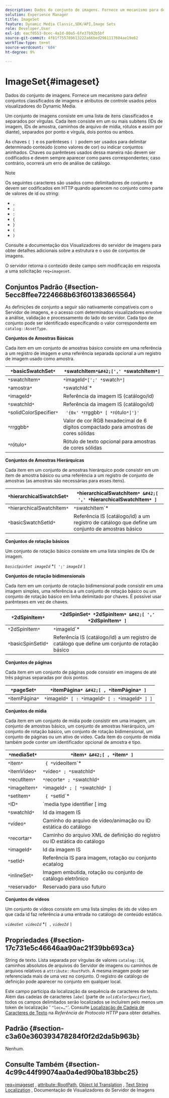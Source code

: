 ```yaml
---
description: Dados do conjunto de imagens. Fornece um mecanismo para definir conjuntos classificados de imagens e atributos de controle usados pelos visualizadores do Dynamic Media.
solution: Experience Manager
title: ImageSet
feature: Dynamic Media Classic,SDK/API,Image Sets
role: Developer,User
exl-id: eacf0553-8cec-4a1d-80a5-6fe37b92b5bf
source-git-commit: 4f81f755789613222a66bed2961117604ae19e62
workflow-type: tm+mt
source-wordcount: '684'
ht-degree: 0%

---
```


# ImageSet{#imageset}

Dados do conjunto de imagens. Fornece um mecanismo para definir conjuntos classificados de imagens e atributos de controle usados pelos visualizadores do Dynamic Media.

Um conjunto de imagens consiste em uma lista de itens classificados e separados por vírgulas. Cada item consiste em um ou mais subitens (IDs de imagem, IDs de amostra, caminhos de arquivo de mídia, rótulos e assim por diante), separados por ponto e vírgula, dois pontos ou ambos.

As chaves `{ }` e os parênteses `( )` podem ser usados para delimitar determinado conteúdo (como valores de cor) ou indicar conjuntos aninhados. Chaves ou parênteses usados dessa maneira não devem ser codificados e devem sempre aparecer como pares correspondentes; caso contrário, ocorrerá um erro de análise de catálogo.

>[!NOTE]
>
>Os seguintes caracteres são usados como delimitadores de conjunto e devem ser codificados em HTTP quando aparecem no conjunto como parte de valores de id ou string:
>
>* `,`
>* `;`
>* `:`
>* `{`
>* `}`
>* `(`
>* `)`


Consulte a documentação dos Visualizadores do servidor de imagens para obter detalhes adicionais sobre a estrutura e o uso de conjuntos de imagens.

O servidor retorna o conteúdo deste campo sem modificação em resposta a uma solicitação `req=imageset`.

## Conjuntos Padrão {#section-5ecc8ffee7224668b63f601383665564}

As definições de conjunto a seguir são nativamente compatíveis com o Servidor de imagens, e o acesso com determinados visualizadores envolve a análise, validação e processamento do lado do servidor. Cada tipo de conjunto pode ser identificado especificando o valor correspondente em `catalog::AssetType`.

**Conjuntos de Amostras Básicas**

Cada item em um conjunto de amostras básico consiste em uma referência a um registro de imagem e uma referência separada opcional a um registro de imagem usado como amostra.

| `*`basicSwatchSet`*` | `*`swatchItem`*&#42;[',' *`swatchItem`*]` |
|---|---|
| `*`swatchItem`*` | `*`imageId`*[';' *`swatch`*]` |
| `*`amostra`*` | `*`swatchId`*|solidColorSpecifier` |
| `*`imageId`*` | Referência da imagem IS (catálogo/id) |
| `*`swatchId`*` | Referência da imagem IS (catálogo/id) |
| `*`solidColorSpecifier`*` | ` '{0x' *`rrggbb`* [ *`rótulo`*]'}'` |
| `*`rrggbb`*` | Valor de cor RGB hexadecimal de 6 dígitos compactado para amostras de cores sólidas |
| `*`rótulo`*` | Rótulo de texto opcional para amostras de cores sólidas |

**Conjuntos de Amostras Hierárquicas**

Cada item em um conjunto de amostras hierárquico pode consistir em um item de amostra básico ou uma referência a um registro de conjunto de amostras (as amostras são necessárias para esses itens).

| `*`hierarchicalSwatchSet`*` | `*`hierarchicalSwatchItem`* &#42;[ ',' *`hierarchicalSwatchItem`* ]` |
|---|---|
| `*`hierarchicalSwatchItem`*` | `*`swatchItem`* | { *`basicSwatchSetId`* ';' *`swatch`* }` |
| `*`basicSwatchSetId`*` | Referência IS (catálogo/id) a um registro de catálogo que define um conjunto de amostras básico |

**Conjuntos de rotação básicos**

Um conjunto de rotação básico consiste em uma lista simples de IDs de imagem.

*`basicSpinSet imageId`*  &#42;`[ ';'`  *`imageId`* `]`

**Conjuntos de rotação bidimensionais**

Cada item em um conjunto de rotação bidimensional pode consistir em uma imagem simples, uma referência a um conjunto de rotação básico ou um conjunto de rotação básico em linha delimitado por chaves. É possível usar parênteses em vez de chaves.

| `*`2dSpinItem`*` | `*`2dSpinSet`* *`2dSpinItem`* &#42;[ ',' *`2dSpinItem`* ]` |
|---|---|
| `*`2dSpinItem`*` | `*`imageId`* | { '{' *`basicSpinSet`* '}' } | *`basicSpinSetId`*` |
| `*`basicSpinSetId`*` | Referência IS (catálogo/id) a um registro de catálogo que define um conjunto de rotação básico |

**Conjuntos de páginas**

Cada item em um conjunto de páginas pode consistir em imagens de até três páginas separadas por dois pontos.

| `*`pageSet`*` | `*`itemPágina`* &#42;[ , *`itemPágina`* ]` |
|---|---|
| `*`itemPágina`*` | `*`imageId`* [ : *`imageId`* [ : *`imageId`* ] ]` |

**Conjuntos de mídia**

Cada item em um conjunto de mídia pode consistir em uma imagem, um conjunto de amostras básico, um conjunto de amostras hierárquico, um conjunto de rotação básico, um conjunto de rotação bidimensional, um conjunto de páginas ou um ativo de vídeo. Cada item do conjunto de mídia também pode conter um identificador opcional de amostra e tipo.

| `*`mediaSet`*` | `*`item`* &#42;[ , *`item`* ]` |
|---|---|
| `*`item`*` | ` { *`videoItem`* | *`recutItem`* | *`imageItem`*}} | *`setItem`* } [ ; [ *`ID`* ] [ ; [ *`reserved`* ] ] ]` |
| `*`itemVídeo`*` | `*`vídeo`* ; *`swatchId`*` |
| `*`recutItem`*` | `*`recorte`* ; *`swatchId`*` |
| `*`imageItem`*` | `*`imageId`* ; [ *`swatchId`* ]` |
| `*`setItem`*` | ` { *`setId`* | { '{' *`inlineSet`* '}' } } ; *`swatchId`*` |
| `*`ID`*` | `media type identifier [ img | basic | advanced_image | img | img_set | advanced_imageset | advanced_swatchset | spin | video ]` |
| `*`swatchId`*` | Id da imagem IS |
| `*`vídeo`*` | Caminho do arquivo de vídeo/animação ou ID estática do catálogo |
| `*`recortar`*` | Caminho do arquivo XML de definição do registro ou ID estática do catálogo |
| `*`imageId`*` | Id da imagem IS |
| `*`setId`*` | Referência IS para imagem, rotação ou conjunto ecatalog |
| `*`inlineSet`*` | Imagem embutida, rotação ou conjunto de catálogo eletrônico |
| `*`reservado`*` | Reservado para uso futuro |

**Conjuntos de vídeos**

Um conjunto de vídeos consiste em uma lista simples de ids de vídeo em que cada id faz referência a uma entrada no catálogo de conteúdo estático.

*`videoSet videoId`*  &#42;`[ ,`  *`videoId`* `]`

## Propriedades {#section-17c731e5c46646aa90ac21f39bb693ca}

String de texto. Lista separada por vírgulas de valores `catalog::Id`, caminhos absolutos de arquivos do Servidor de imagens ou caminhos de arquivos relativos a `attribute::RootPath`. A mesma imagem pode ser referenciada mais de uma vez no conjunto. O registro de catálogo de definição pode aparecer no conjunto em qualquer local.

Este campo participa da localização da sequência de caracteres de texto. Além das cadeias de caracteres *`label`* (parte de *`solidColorSpecifier`*), todos os campos delimitados serão localizados se incluírem pelo menos um token de localização &#39; `^loc=…^`&#39;. Consulte [Localização de Cadeia de Caracteres de Texto](/help/aem-is-ir-api/is-api/http-ref/image-serving-api-ref/c-http-protocol-reference/c-syntax-and-features/r-text-string-localization.md) na *Referência de Protocolo HTTP* para obter detalhes.

## Padrão {#section-c3a60e360393478284f0f2d2da5b963b}

Nenhum.

## Consulte Também {#section-4c99c44f99074aa0a4ed90ba183bbc25}

[req=imageset](/help/aem-is-ir-api/is-api/http-ref/image-serving-api-ref/c-http-protocol-reference/c-command-reference/r-req/r-req.md) , [attribute::RootPath](/help/aem-is-ir-api/is-api/image-catalog/image-serving-api-ref/c-image-catalog-reference/c-attributes-reference/r-rootpath.md), [Object Id Translation](/help/aem-is-ir-api/is-api/http-ref/image-serving-api-ref/c-http-protocol-reference/c-syntax-and-features/r-object-id-translation.md) , [Text String Localization](/help/aem-is-ir-api/is-api/http-ref/image-serving-api-ref/c-http-protocol-reference/c-syntax-and-features/r-text-string-localization.md) , Documentação de Visualizadores do Servidor de Imagens
